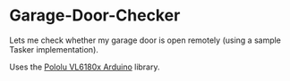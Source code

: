 # Garage-Door-Checker
Lets me check whether my garage door is open remotely (using a sample Tasker implementation).

Uses the [Pololu VL6180x Arduino](https://github.com/pololu/vl6180x-arduino) library.

